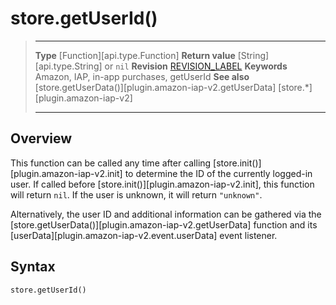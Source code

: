 # store.getUserId()

> --------------------- ------------------------------------------------------------------------------------------
> __Type__              [Function][api.type.Function]
> __Return value__      [String][api.type.String] or `nil`
> __Revision__          [REVISION_LABEL](REVISION_URL)
> __Keywords__          Amazon, IAP, in-app purchases, getUserId
> __See also__			[store.getUserData()][plugin.amazon-iap-v2.getUserData]
>						[store.*][plugin.amazon-iap-v2]
> --------------------- ------------------------------------------------------------------------------------------


## Overview

This function can be called any time after calling [store.init()][plugin.amazon-iap-v2.init] to determine the ID of the currently <nobr>logged-in</nobr> user. If called before [store.init()][plugin.amazon-iap-v2.init], this function will return `nil`. If the user is unknown, it will return `"unknown"`.

Alternatively, the user&nbsp;ID and additional information can be gathered via the [store.getUserData()][plugin.amazon-iap-v2.getUserData] function and its [userData][plugin.amazon-iap-v2.event.userData] event listener.


## Syntax

	store.getUserId()
